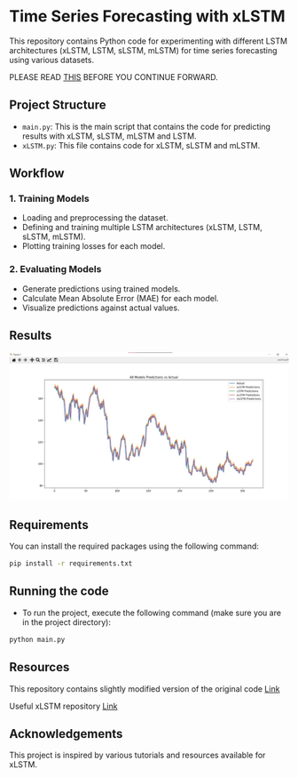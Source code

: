 # Time Series Forecasting with xLSTM
This repository contains Python code for experimenting with different LSTM architectures (xLSTM, LSTM, sLSTM, mLSTM) for time series forecasting using various datasets.

PLEASE READ [THIS](https://github.com/saurav-dhait/Time-Series-Forecasting-with-xLSTM/issues/1#issuecomment-2296614984) BEFORE YOU CONTINUE FORWARD.
## Project Structure

- `main.py`: This is the main script that contains the code for predicting results with xLSTM, sLSTM, mLSTM and LSTM.
- `xLSTM.py`: This file contains code for xLSTM, sLSTM and mLSTM.


## Workflow

### 1. Training Models
- Loading and preprocessing the dataset.
- Defining and training multiple LSTM architectures (xLSTM, LSTM, sLSTM, mLSTM).
- Plotting training losses for each model.
### 2. Evaluating Models
- Generate predictions using trained models.
- Calculate Mean Absolute Error (MAE) for each model.
- Visualize predictions against actual values.

## Results

![image](https://github.com/saurav-dhait/Time-Series-Forecasting-with-xLSTM/blob/main/assets/results.jpg)
## Requirements

You can install the required packages using the following command:

```sh
pip install -r requirements.txt
```

## Running the code
- To run the project, execute the following command (make sure you are in the project directory):

```sh
python main.py
```
## Resources
This repository contains slightly modified version of the original code [Link](https://github.com/akaashdash/xlstm)

Useful xLSTM repository [Link](https://github.com/AI-Guru/xlstm-resources?tab=readme-ov-file)
## Acknowledgements
This project is inspired by various tutorials and resources available for xLSTM.
